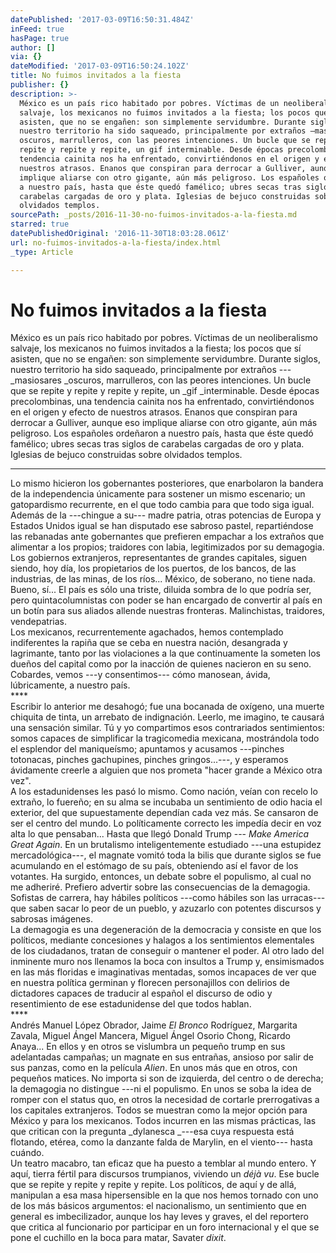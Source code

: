 ```yaml
---
datePublished: '2017-03-09T16:50:31.484Z'
inFeed: true
hasPage: true
author: []
via: {}
dateModified: '2017-03-09T16:50:24.102Z'
title: No fuimos invitados a la fiesta
publisher: {}
description: >-
  México es un país rico habitado por pobres. Víctimas de un neoliberalismo
  salvaje, los mexicanos no fuimos invitados a la fiesta; los pocos que sí
  asisten, que no se engañen: son simplemente servidumbre. Durante siglos,
  nuestro territorio ha sido saqueado, principalmente por extraños —masiosares
  oscuros, marrulleros, con las peores intenciones. Un bucle que se repite y
  repite y repite y repite, un gif interminable. Desde épocas precolombinas, una
  tendencia cainita nos ha enfrentado, convirtiéndonos en el origen y efecto de
  nuestros atrasos. Enanos que conspiran para derrocar a Gulliver, aunque eso
  implique aliarse con otro gigante, aún más peligroso. Los españoles ordeñaron
  a nuestro país, hasta que éste quedó famélico; ubres secas tras siglos de
  carabelas cargadas de oro y plata. Iglesias de bejuco construidas sobre
  olvidados templos. 
sourcePath: _posts/2016-11-30-no-fuimos-invitados-a-la-fiesta.md
starred: true
datePublishedOriginal: '2016-11-30T18:03:28.061Z'
url: no-fuimos-invitados-a-la-fiesta/index.html
_type: Article

---
```

# No fuimos invitados a la fiesta

México es un país rico habitado por pobres. Víctimas de un neoliberalismo salvaje, los mexicanos no fuimos invitados a la fiesta; los pocos que sí asisten, que no se engañen: son simplemente servidumbre. Durante siglos, nuestro territorio ha sido saqueado, principalmente por extraños ---_masiosares _oscuros, marrulleros, con las peores intenciones. Un bucle que se repite y repite y repite y repite, un _gif _interminable. Desde épocas precolombinas, una tendencia cainita nos ha enfrentado, convirtiéndonos en el origen y efecto de nuestros atrasos. Enanos que conspiran para derrocar a Gulliver, aunque eso implique aliarse con otro gigante, aún más peligroso. Los españoles ordeñaron a nuestro país, hasta que éste quedó famélico; ubres secas tras siglos de carabelas cargadas de oro y plata. Iglesias de bejuco construidas sobre olvidados templos. 

---

Lo mismo hicieron los gobernantes posteriores, que enarbolaron la bandera de la independencia únicamente para sostener un mismo escenario; un gatopardismo recurrente, en el que todo cambia para que todo siga igual. Además de la ---chingue a su--- madre patria, otras potencias de Europa y Estados Unidos igual se han disputado ese sabroso pastel, repartiéndose las rebanadas ante gobernantes que prefieren empachar a los extraños que alimentar a los propios; traidores con labia, legitimizados por su demagogia. Los gobiernos extranjeros, representantes de grandes capitales, siguen siendo, hoy día, los propietarios de los puertos, de los bancos, de las industrias, de las minas, de los ríos... México, de soberano, no tiene nada. Bueno, sí... El país es sólo una triste, diluida sombra de lo que podría ser, pero quintacolumnistas con poder se han encargado de convertir al país en un botín para sus aliados allende nuestras fronteras. Malinchistas, traidores, vendepatrias.  
Los mexicanos, recurrentemente agachados, hemos contemplado indiferentes la rapiña que se ceba en nuestra nación, desangrada y lagrimante, tanto por las violaciones a la que continuamente la someten los dueños del capital como por la inacción de quienes nacieron en su seno. Cobardes, vemos ---y consentimos--- cómo manosean, ávida, lúbricamente, a nuestro país.   
\*\*\*\*  
Escribir lo anterior me desahogó; fue una bocanada de oxígeno, una muerte chiquita de tinta, un arrebato de indignación. Leerlo, me imagino, te causará una sensación similar. Tú y yo compartimos esos contrariados sentimientos: somos capaces de simplificar la tragicomedia mexicana, mostrándola todo el esplendor del maniqueísmo; apuntamos y acusamos ---pinches totonacas, pinches gachupines, pinches gringos...---, y esperamos ávidamente creerle a alguien que nos prometa "hacer grande a México otra vez".   
A los estadunidenses les pasó lo mismo. Como nación, veían con recelo lo extraño, lo fuereño; en su alma se incubaba un sentimiento de odio hacia el exterior, del que supuestamente dependían cada vez más. Se cansaron de ser el centro del mundo. Lo políticamente correcto les impedía decir en voz alta lo que pensaban... Hasta que llegó Donald Trump --- _Make America Great Again_. En un brutalismo inteligentemente estudiado ---una estupidez mercadológica---, el magnate vomitó toda la bilis que durante siglos se fue acumulando en el estómago de su país, obteniendo así el favor de los votantes. Ha surgido, entonces, un debate sobre el populismo, al cual no me adheriré. Prefiero advertir sobre las consecuencias de la demagogia. Sofistas de carrera, hay hábiles políticos ---como hábiles son las urracas--- que saben sacar lo peor de un pueblo, y azuzarlo con potentes discursos y sabrosas imágenes.   
La demagogia es una degeneración de la democracia y consiste en que los políticos, mediante concesiones y halagos a los sentimientos elementales de los ciudadanos, tratan de conseguir o mantener el poder. Al otro lado del inminente muro nos llenamos la boca con insultos a Trump y, ensimismados en las más floridas e imaginativas mentadas, somos incapaces de ver que en nuestra política germinan y florecen personajillos con delirios de dictadores capaces de traducir al español el discurso de odio y resentimiento de ese estadunidense del que todos hablan.  
\*\*\*\*  
Andrés Manuel López Obrador, Jaime _El Bronco_ Rodríguez, Margarita Zavala, Miguel Ángel Mancera, Miguel Ángel Osorio Chong, Ricardo Anaya... En ellos y en otros se vislumbra un pequeño trump en sus adelantadas campañas; un magnate en sus entrañas, ansioso por salir de sus panzas, como en la película _Alien_. En unos más que en otros, con pequeños matices. No importa si son de izquierda, del centro o de derecha; la demagogia no distingue ---ni el populismo. En unos se soba la idea de romper con el status quo, en otros la necesidad de cortarle prerrogativas a los capitales extranjeros. Todos se muestran como la mejor opción para México y para los mexicanos. Todos incurren en las mismas prácticas, las que critican con la pregunta _dylanesca _---esa cuya respuesta está flotando, etérea, como la danzante falda de Marylin, en el viento--- hasta cuándo.  
Un teatro macabro, tan eficaz que ha puesto a temblar al mundo entero. Y aquí, tierra fértil para discursos trumpianos, viviendo un _déjà vu_. Ese bucle que se repite y repite y repite y repite. Los políticos, de aquí y de allá, manipulan a esa masa hipersensible en la que nos hemos tornado con uno de los más básicos argumentos: el nacionalismo, un sentimiento que en general es imbecilizador, aunque los hay leves y graves, el del reportero que critica al funcionario por participar en un foro internacional y el que se pone el cuchillo en la boca para matar, Savater _dixit_.